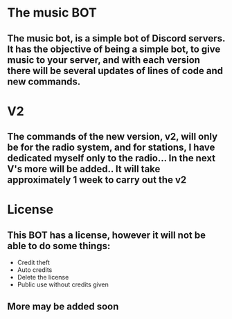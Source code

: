 # The music BOT

## The music bot, is a simple bot of Discord servers. It has the objective of being a simple bot, to give music to your server, and with each version there will be several updates of lines of code and new commands.

# V2

## The commands of the new version, v2, will only be for the radio system, and for stations, I have dedicated myself only to the radio... In the next V's more will be added.. It will take approximately 1 week to carry out the v2


# License

## This BOT has a license, however it will not be able to do some things:

- Credit theft
- Auto credits
- Delete the license
- Public use without credits given

## More may be added soon
